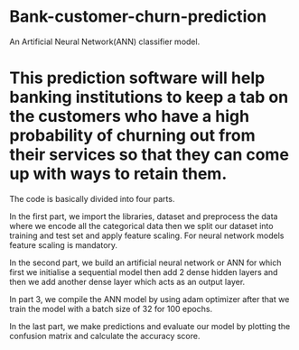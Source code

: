 # Bank-customer-churn-prediction
An Artificial Neural Network(ANN) classifier model.

This prediction software will help banking institutions to keep a tab on the customers who have a high probability of churning out from their services so that they can come up with ways to retain them.
===================================================================================================================================================================================
The code is basically divided into four parts.

In the first part, we import the libraries, dataset and preprocess the data where we encode all the categorical data then we split our dataset into training and test set and apply feature scaling. For neural network models feature scaling is mandatory.

In the second part, we build an artificial neural network or ANN for which first we initialise a sequential model then add 2 dense hidden layers and then we add another dense layer which acts as an output layer.

In part 3,  we compile the ANN model by using adam optimizer after that we train the model with a batch size of 32 for 100 epochs.

In the last part, we make predictions and evaluate our model by plotting the confusion matrix and calculate the accuracy score.
